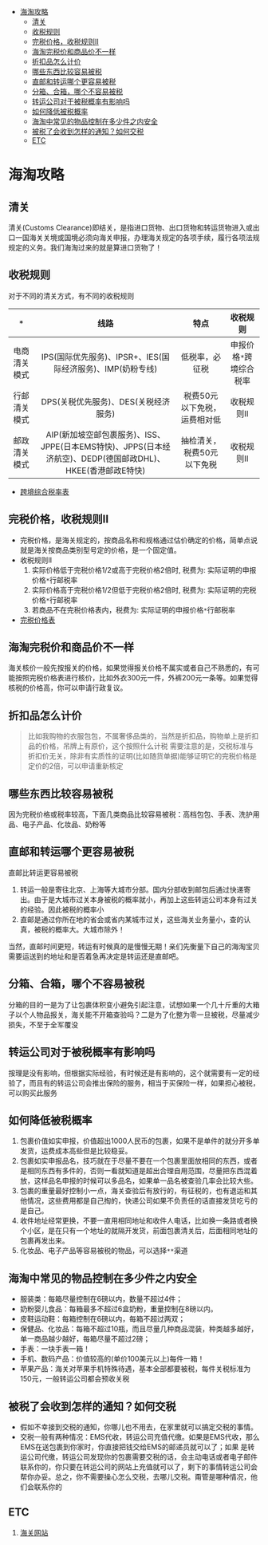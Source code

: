 <!-- TOC -->

- [海淘攻略](#海淘攻略)
    - [清关](#清关)
    - [收税规则](#收税规则)
    - [完税价格，收税规则II](#完税价格收税规则ii)
    - [海淘完税价和商品价不一样](#海淘完税价和商品价不一样)
    - [折扣品怎么计价](#折扣品怎么计价)
    - [哪些东西比较容易被税](#哪些东西比较容易被税)
    - [直邮和转运哪个更容易被税](#直邮和转运哪个更容易被税)
    - [分箱、合箱，哪个不容易被税](#分箱合箱哪个不容易被税)
    - [转运公司对于被税概率有影响吗](#转运公司对于被税概率有影响吗)
    - [如何降低被税概率](#如何降低被税概率)
    - [海淘中常见的物品控制在多少件之内安全](#海淘中常见的物品控制在多少件之内安全)
    - [被税了会收到怎样的通知？如何交税](#被税了会收到怎样的通知如何交税)
    - [ETC](#etc)

<!-- /TOC -->

# 海淘攻略

## 清关
清关(Customs Clearance)即结关，是指进口货物、出口货物和转运货物进入或出口一国海关关境或国境必须向海关申报，办理海关规定的各项手续，履行各项法规规定的义务。我们海淘过来的就是算进口货物了！  

## 收税规则
对于不同的清关方式，有不同的收税规则

|`*`|线路  |特点 |收税规则
|:--:|:--:|:--:|:--:|
|电商清关模式  |IPS(国际优先服务)、IPSR+、IES(国际经济服务)、IMP(奶粉专线)    |低税率，必征税    |申报价格`*`跨境综合税率
|行邮清关模式  |DPS(关税优先服务)、DES(关税经济服务)    |税费50元以下免税，运费相对低    |收税规则II
|邮政清关模式  |AIP(新加坡空邮包裹服务)、ISS、JPPE(日本EMS特快)、JPPS(日本经济航空)、DEDP(德国邮政DHL)、HKEE(香港邮政E特快) |抽检清关，税费50元以下免税 |收税规则II

- [跨境综合税率表](http://www.transrush.com/Info/NewsDetail.aspx?ID=740)

## 完税价格，收税规则II
- 完税价格，是海关规定的，按商品名称和规格通过估价确定的价格，简单点说就是海关按商品类别型号定的价格，是一个固定值。
- 收税规则II
    1. 实际价格低于完税价格1/2或高于完税价格2倍时, 税费为: 实际证明的申报价格`*`行邮税率
    2. 实际价格高于完税价格1/2但低于完税价格2倍时, 税费为: 实际证明的完税价格`*`行邮税率
    3. 若商品不在完税价格表内，税费为: 实际证明的申报价格`*`行邮税率
- [完税价格表](http://member.valueway.net/valueway/183/d.htm#_Toc447608021)

## 海淘完税价和商品价不一样
海关核价一般先按报关的价格，如果觉得报关价格不属实或者自己不熟悉的，有可能按照完税价格表进行核价，比如外衣300元一件，外裤200元一条等。如果觉得核税的价格高，你可以申请行政复议。

## 折扣品怎么计价
> 比如我购物的衣服包包，不属奢侈品类的，当然是折扣品，购物单上是折扣品的价格，吊牌上有原价，这个按照什么计税
需要注意的是，交税标准与折扣价无关，除非有实质性的证明(比如随货单据)能够证明它的完税价格是定价的2倍，可以申请重新核定

## 哪些东西比较容易被税
因为完税价格或税率较高，下面几类商品比较容易被税：高档包包、手表、洗护用品、电子产品、化妆品、奶粉等

## 直邮和转运哪个更容易被税
直邮比转运更容易被税
1. 转运一般是寄往北京、上海等大城市分部。国内分部收到邮包后通过快递寄出。由于是大城市过关本身被税的概率就小，再加上这些转运公司本身有过关的经验。因此被税的概率小
2. 直邮是通过你所在地的省会或省内某城市过关，这些海关业务量小，查的认真，被税的概率大。大城市除外！  

当然，直邮时间更短，转运有时候真的是慢慢无期！亲们先衡量下自己的海淘宝贝需要运送到的地址和是否着急再决定是转运还是直邮吧。

## 分箱、合箱，哪个不容易被税
分箱的目的一是为了让包裹体积变小避免引起注意，试想如果一个几十斤重的大箱子以个人物品报关，海关能不开箱查验吗？二是为了化整为零一旦被税，尽量减少损失，不至于全军覆没

## 转运公司对于被税概率有影响吗
按理是没有影响，但根据实际经验，有时候还是有影响的，这个就需要有一定的经验了，而且有的转运公司会推出保险的服务，相当于买保险一样，如果担心被税，可以购买此服务

## 如何降低被税概率
1. 包裹价值如实申报，价值超出1000人民币的包裹，如果不是单件的就分开多单发货，运费成本高些但是比较稳妥。
2. 包裹如实申报品名，技巧就在于尽量不要在一个包裹里面放相同的东西，或者是相同东西有多件的，否则一看就知道是超出合理自用范围，尽量把东西混着放，这样品名申报的时候可以多品名，如果单一品名被查验几率会比较大些。
3. 包裹的重量最好控制小一点，海关查验后有放行的，有征税的，也有退运和其他情况，这些费用都是自己掏的，快递公司如果不负责任的话直接发货吃亏的是自己。
4. 收件地址经常更换，不要一直用相同地址和收件人电话，比如换一条路或者换个小区，是在只有一个地址的就隔开发货，前面包裹清关后，后面相同地址的包裹再发出来。
5. 化妆品、电子产品等容易被税的物品，可以选择`**`渠道

## 海淘中常见的物品控制在多少件之内安全
- 服装类：每箱尽量控制在6磅以内，数量不超过4件；
- 奶粉婴儿食品：每箱最多不超过6盒奶粉，重量控制在8磅以内。
- 皮鞋运动鞋：每箱控制在6磅以内，每箱不超过两双；
- 保健品、化妆品：每箱不超过10瓶，而且尽量几种商品混装，种类越多越好，单一商品越少越好，每箱尽量不超过2磅；
- 手表：一块手表一箱！
- 手机、数码产品：价值较高的(单价100美元以上)每件一箱！
- 苹果产品：海关对苹果手机特殊待遇，基本全部都要被税，每件关税标准为150元，一般转运公司都会预收关税

## 被税了会收到怎样的通知？如何交税
- 假如不幸接到交税的通知，你哪儿也不用去，在家里就可以搞定交税的事情。
- 交税一般有两种情况：EMS代收，转运公司充值代缴。如果是EMS代收，那么EMS在送包裹到你家时，你直接把钱交给EMS的邮递员就可以了；如果 是转运公司代缴，转运公司发现你的包裹需要交税的话，会主动电话或者电子邮件联系你的，你只要在转运公司的网站上充值就可以了，剩下的事情转运公司会帮你办妥。总之，你不需要操心怎么交税，去哪儿交税。甭管是哪种情况，他们会联系你的

## ETC
1. [海关网站](http://www.customs.gov.cn/tabid/49564/Default.aspx?id=NTit01_con)